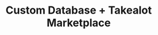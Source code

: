 ---
title: "Custom Database + Takealot Marketplace"
seoTitle: "Custom Database Takealot Integration"
seoDescription: "Integrate your Custom Database and Takealot, and you'll be able to streamline your workflow, simplify the ordering process and save time - and money. Find out more about how a Custom Database Takealot Integration can help your business."
lead: "Let Stock2Shop send product inventory updates from your Custom Database to the Takealot Marketplace. And if you are doing exclusively lead time orders, you can automate the raising of Takealot orders directly into your ERP. Here’s how we can help you streamline your workflow."
type: "source-marketplace"
source: "custom-database"
channel: "takealot"
image: "/images/sap-shopify.png"
imageAlt: takealot logo
tags: []
aliases:
    - /integrations/
---